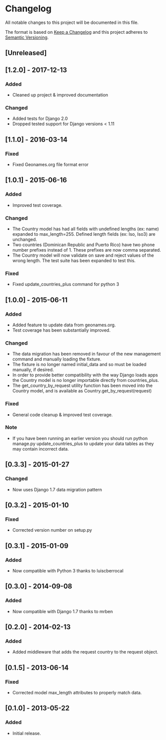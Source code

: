 # Changelog
All notable changes to this project will be documented in this file.

The format is based on [Keep a Changelog](http://keepachangelog.com/en/1.0.0/)
and this project adheres to [Semantic Versioning](http://semver.org/spec/v2.0.0.html).

## [Unreleased]

## [1.2.0] - 2017-12-13
### Added
- Cleaned up project & improved documentation

### Changed
- Added tests for Django 2.0
- Dropped tested support for Django versions < 1.11

## [1.1.0] - 2016-03-14
### Fixed
- Fixed Geonames.org file format error

## [1.0.1] - 2015-06-16
### Added
- Improved test coverage.

### Changed
- The Country model has had all fields with undefined lengths (ex: name) expanded to max_length=255.  Defined length fields (ex: Iso, Iso3) are unchanged.
- Two countries (Dominican Republic and Puerto Rico) have two phone number prefixes instead of 1.  These prefixes are now comma separated.
- The Country model will now validate on save and reject values of the wrong length.  The test suite has been expanded to test this.

### Fixed
- Fixed update_countries_plus command for python 3

## [1.0.0] - 2015-06-11
### Added
- Added feature to update data from geonames.org.  
- Test coverage has been substantially improved.

### Changed
- The data migration has been removed in favour of the new management command and manually loading the fixture.
- The fixture is no longer named initial_data and so must be loaded manually, if desired.
- In order to provide better compatibility with the way Django loads apps the Country model is no longer importable directly from countries_plus.
- The get_country_by_request utility function has been moved into the Country model, and is available as Country.get_by_request(request)

### Fixed 
- General code cleanup & improved test coverage.

### Note
- If you have been running an earlier version you should run python manage.py update_countries_plus to update your data tables as they may contain incorrect data.

## [0.3.3] - 2015-01-27
### Changed
- Now uses Django 1.7 data migration pattern

## [0.3.2] - 2015-01-10
### Fixed
- Corrected version number on setup.py

## [0.3.1] - 2015-01-09
### Added
- Now compatible with Python 3 thanks to luiscberrocal

## [0.3.0] - 2014-09-08
### Added
- Now compatible with Django 1.7 thanks to mrben

## [0.2.0] - 2014-02-13
### Added
- Added middleware that adds the request country to the request object.

## [0.1.5] - 2013-06-14
### Fixed
- Corrected model max_length attributes to properly match data.

## [0.1.0] - 2013-05-22
### Added
- Initial release.
